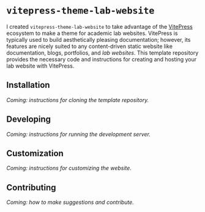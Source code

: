 # `vitepress-theme-lab-website`

I created `vitepress-theme-lab-website` to take advantage of the [VitePress](https://vitepress.dev/guide/what-is-vitepress) ecosystem to make a theme for academic lab websites. VitePress is typically used to build aesthetically pleasing documentation; however, its features are nicely suited to any content-driven static website like documentation, blogs, portfolios, and *lab websites*. This template repository provides the necessary code and instructions for creating and hosting your lab website with VitePress.

## Installation

*Coming: instructions for cloning the template repository.*

## Developing

*Coming: instructions for running the development server.*

## Customization

*Coming: instructions for customizing the website.*

## Contributing

*Coming: how to make suggestions and contribute.*

